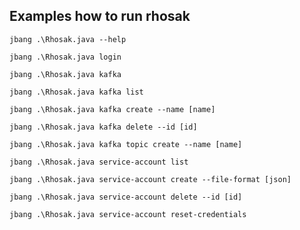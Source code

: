 ## Examples how to run rhosak

```shell script
jbang .\Rhosak.java --help
```
```shell script
jbang .\Rhosak.java login
```
```shell script
jbang .\Rhosak.java kafka
```
```shell script
jbang .\Rhosak.java kafka list
```
```shell script
jbang .\Rhosak.java kafka create --name [name]
```
```shell script
jbang .\Rhosak.java kafka delete --id [id]
```
```shell script
jbang .\Rhosak.java kafka topic create --name [name]
```
```shell script
jbang .\Rhosak.java service-account list
```
```shell script
jbang .\Rhosak.java service-account create --file-format [json]
```
```shell script
jbang .\Rhosak.java service-account delete --id [id]
```
```shell script
jbang .\Rhosak.java service-account reset-credentials
```